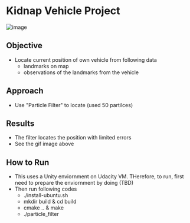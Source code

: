 # Kidnap Vehicle Project


![image](./result.gif)


## Objective 

- Locate current position of own vehicle from following data
    - landmarks on map
    - observations of the landmarks from the vehicle 

## Approach 

- Use "Particle Filter" to locate (used 50 partilces) 


## Results 

- The filter locates the position with limited errors
- See the gif image above 


## How to Run

- This uses a Unity enviornment on Udacity VM. THerefore, to run, first need to prepare the enviornment by doing (TBD)
- Then run following codes 
    - ./install-ubuntu.sh
    - mkdir build & cd build
    - cmake .. & make
    - ./particle_filter 